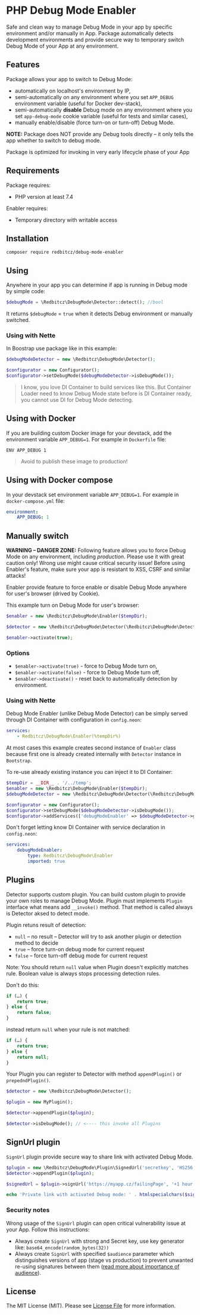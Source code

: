 PHP Debug Mode Enabler
======================

Safe and clean way to manage Debug Mode in your app by specific environment and/or manually in App.
Package automatically detects development environments and provide secure way to temporary switch Debug Mode of your App
at any environment.

## Features
Package allows your app to switch to Debug Mode:
- automatically on localhost's environment by IP,
- semi-automatically on any environment where you set `APP_DEBUG` environment variable (useful for Docker dev-stack),
- semi-automatically **disable** Debug mode on any environment where you set `app-debug-mode` cookie variable (useful for
tests and similar cases),
- manually enable/disable (force turn-on or turn-off) Debug Mode.

**NOTE:** Package does NOT provide any Debug tools directly – it only tells the app whether to switch to debug mode.

Package is optimized for invoking in very early lifecycle phase of your App

## Requirements
Package requires:

- PHP version at least 7.4

Enabler requires:
 
- Temporary directory with writable access

## Installation
```shell
composer require redbitcz/debug-mode-enabler
```

## Using
Anywhere in your app you can determine if app is running in Debug mode by simple code:
```php
$debugMode = \Redbitcz\DebugMode\Detector::detect(); //bool
```

It returns `$debugMode` = `true` when it detects Debug environment or manually switched.

### Using with Nette
In Boostrap use package like in this example:
```php
$debugModeDetector = new \Redbitcz\DebugMode\Detector();

$configurator = new Configurator();
$configurator->setDebugMode($debugModeDetector->isDebugMode());
```
> I know, you love DI Container to build services like this. But Container Loader need to know Debug Mode state before is
> DI Container ready, you cannot use DI for Debug Mode detecting.

## Using with Docker
If you are building custom Docker image for your devstack, add the environment variable `APP_DEBUG=1`. For example in `Dockerfile` file:
```
ENV APP_DEBUG 1
```
> Avoid to publish these image to production!

## Using with Docker compose
In your devstack set environment variable `APP_DEBUG=1`. For example in `docker-compose.yml` file:
```yaml
environment:
    APP_DEBUG: 1
```

## Manually switch
**WARNING – DANGER ZONE:** Following feature allows you to force Debug Mode on any environment, including *production*.
Please use it with great caution only! Wrong use might cause critical security issue! Before using Enabler's feature, make sure your app is resistant to XSS, CSRF and similar attacks!  

Enabler provide feature to force enable or disable Debug Mode anywhere for user's browser (drived by Cookie).

This example turn on Debug Mode for user's browser:
```php
$enabler = new \Redbitcz\DebugMode\Enabler($tempDir);

$detector = new \Redbitcz\DebugMode\Detector(\Redbitcz\DebugMode\Detector::MODE_FULL, $enabler);

$enabler->activate(true);
```

### Options
- `$enabler->activate(true)` - force to Debug Mode turn on,
- `$enabler->activate(false)` - force to Debug Mode turn off,
- `$enabler->deactivate()` - reset back to automatically detection by environment.

### Using with Nette
Debug Mode Enabler (unlike Debug Mode Detector) can be simply served through DI Container with configuration in `config.neon`:
```yaml
services:
    - Redbitcz\DebugMode\Enabler(%tempDir%)
```

At most cases this example creates second instance of `Enabler` class because first one is already created
internally with `Detector` instance in `Bootstrap`.

To re-use already existing instance you can inject it to DI Container:
```php
$tempDir = __DIR__ . '/../temp';
$enabler = new \Redbitcz\DebugMode\Enabler($tempDir);
$debugModeDetector = new \Redbitcz\DebugMode\Detector(\Redbitcz\DebugMode\Detector::MODE_FULL, $enabler);

$configurator = new Configurator();
$configurator->setDebugMode($debugModeDetector->isDebugMode());
$configurator->addServices(['debugModeEnabler' => $debugModeDetector->getEnabler()]);
```

Don't forget letting know DI Container with service declaration in `config.neon`:
```yaml
services:
    debugModeEnabler:
        type: Redbitcz\DebugMode\Enabler
        imported: true
```  

## Plugins

Detector supports custom plugin. You can build custom plugin to provide your own roles to manage Debug Mode. Plugin must
implements `Plugin` interface what means add `__invoke()` method. That method is called always is Detector aksed to
detect mode.

Plugin retuns result of detection:

- `null` – no result – Detector will try to ask another plugin or detection method to decide
- `true` – force turn-on debug mode for current request
- `false` – force turn-off debug mode for current request

Note: You should return `null` value when Plugin doesn't explicitly matches rule. Boolean value is always stops
processing detection rules.

Don't do this:

```php
if (…) {
    return true;
} else {
    return false;
}
```

instead return `null` when your rule is not matched: 

```php
if (…) {
    return true;
} else {
    return null;
}
```

Your Plugin you can register to Detector with method `appendPlugin()` or `prepedndPlugin()`.

```php
$detector = new \Redbitcz\DebugMode\Detector();

$plugin = new MyPlugin();

$detector->appendPlugin($plugin);

$detector->isDebugMode(); // <---- this invoke all Plugins
```

## SignUrl plugin

`SignUrl` plugin provide secure way to share link with activated Debug Mode. 

```php
$plugin = new \Redbitcz\DebugMode\Plugin\SignedUrl('secretkey', 'HS256', 'https://myapp.cz');
$detector->appendPlugin($plugin);

$signedUrl = $plugin->signUrl('https://myapp.cz/failingPage', '+1 hour');

echo 'Private link with activated Debug mode: ' . htmlspecialchars($signedUrl, ENT_QUOTES | ENT_HTML5 | ENT_SUBSTITUTE);
```

### Security notes

Wrong usage of the `SignUrl` plugin can open critical vulnerability issue at your App. Follow this instructions:  

- Always create `SignUrl` with strong and Secret key, use key generator like: `base64_encode(random_bytes(32))`
- Always create `SignUrl` with specified `$audience` parameter which distinguishes versions of app (stage vs production)
to prevent unwanted re-using signatures between them
([read more about importance of audience](https://stackoverflow.com/a/41237822/1641372)).

## License
The MIT License (MIT). Please see [License File](LICENSE) for more information.
